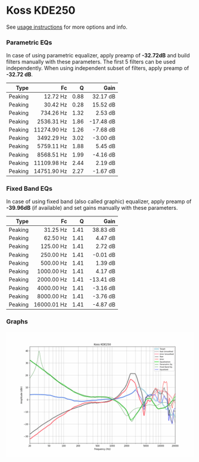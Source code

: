 # Koss KDE250
See [usage instructions](https://github.com/jaakkopasanen/AutoEq#usage) for more options and info.

### Parametric EQs
In case of using parametric equalizer, apply preamp of **-32.72dB** and build filters manually
with these parameters. The first 5 filters can be used independently.
When using independent subset of filters, apply preamp of **-32.72 dB**.

| Type    | Fc          |    Q | Gain      |
|--------:|------------:|-----:|----------:|
| Peaking | 12.72 Hz    | 0.88 | 32.17 dB  |
| Peaking | 30.42 Hz    | 0.28 | 15.52 dB  |
| Peaking | 734.26 Hz   | 1.32 | 2.53 dB   |
| Peaking | 2536.31 Hz  | 1.86 | -17.48 dB |
| Peaking | 11274.90 Hz | 1.26 | -7.68 dB  |
| Peaking | 3492.29 Hz  | 3.02 | -3.00 dB  |
| Peaking | 5759.11 Hz  | 1.88 | 5.45 dB   |
| Peaking | 8568.51 Hz  | 1.99 | -4.16 dB  |
| Peaking | 11109.98 Hz | 2.44 | 2.19 dB   |
| Peaking | 14751.90 Hz | 2.27 | -1.67 dB  |

### Fixed Band EQs
In case of using fixed band (also called graphic) equalizer, apply preamp of **-39.96dB**
(if available) and set gains manually with these parameters.

| Type    | Fc          |    Q | Gain      |
|--------:|------------:|-----:|----------:|
| Peaking | 31.25 Hz    | 1.41 | 38.83 dB  |
| Peaking | 62.50 Hz    | 1.41 | 4.47 dB   |
| Peaking | 125.00 Hz   | 1.41 | 2.72 dB   |
| Peaking | 250.00 Hz   | 1.41 | -0.01 dB  |
| Peaking | 500.00 Hz   | 1.41 | 1.39 dB   |
| Peaking | 1000.00 Hz  | 1.41 | 4.17 dB   |
| Peaking | 2000.00 Hz  | 1.41 | -13.41 dB |
| Peaking | 4000.00 Hz  | 1.41 | -3.16 dB  |
| Peaking | 8000.00 Hz  | 1.41 | -3.76 dB  |
| Peaking | 16000.01 Hz | 1.41 | -4.87 dB  |

### Graphs
![](./Koss%20KDE250.png)